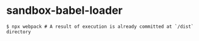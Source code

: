 # sandbox-babel-loader

```
$ npx webpack # A result of execution is already committed at `/dist` directory
```

